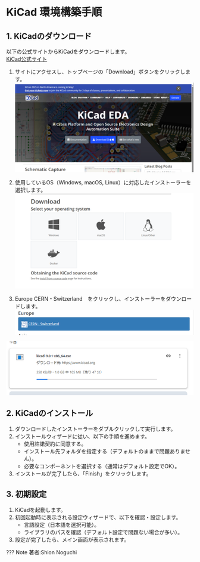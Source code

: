 # KiCad 環境構築手順

## 1. KiCadのダウンロード
以下の公式サイトからKiCadをダウンロードします。  
[KiCad公式サイト](https://www.kicad.org/)

1. サイトにアクセスし、トップページの「Download」ボタンをクリックします。
![alt text](images/aa3.png)

2. 使用しているOS（Windows, macOS, Linux）に対応したインストーラーを選択します。
![alt text](images/aa.png)

3. Europe CERN - Switzerland　をクリックし、インストーラーをダウンロードします。
![alt text](images/aa1.png)

![alt text](images/aa2.png)

## 2. KiCadのインストール
1. ダウンロードしたインストーラーをダブルクリックして実行します。
2. インストールウィザードに従い、以下の手順を進めます。
   - 使用許諾契約に同意する。
   - インストール先フォルダを指定する（デフォルトのままで問題ありません）。
   - 必要なコンポーネントを選択する（通常はデフォルト設定でOK）。
3. インストールが完了したら、「Finish」をクリックします。



## 3. 初期設定
1. KiCadを起動します。
2. 初回起動時に表示される設定ウィザードで、以下を確認・設定します。
   - 言語設定（日本語を選択可能）。
   - ライブラリのパスを確認（デフォルト設定で問題ない場合が多い）。
3. 設定が完了したら、メイン画面が表示されます。


??? Note
    著者:Shion Noguchi